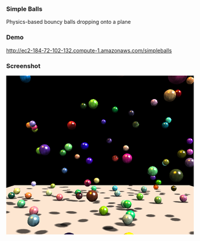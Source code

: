 ### Simple Balls
Physics-based bouncy balls dropping onto a plane

### Demo
http://ec2-184-72-102-132.compute-1.amazonaws.com/simpleballs

### Screenshot
![Alt text](https://github.com/khoister/webgl_demos/blob/master/simpleballs/screenshots/screen.png "Simple Balls")

